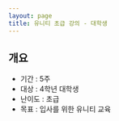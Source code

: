 ```yaml
---
layout: page
title: 유니티 초급 강의 - 대학생
---
```


## 개요
* 기간 : 5주
* 대상 : 4학년 대학생
* 난이도 : 초급
* 목표 : 입사를 위한 유니티 교육